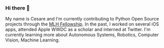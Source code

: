 ### Hi there 👋

My name is Cesare and I'm currently contributing to Python Open Source projects through the [MLH Fellowship](https://fellowship.mlh.io/). In the past, I worked on several iOS apps, attended Apple WWDC as a scholar and interned at Twitter. I'm currently learning more about Autonomous Systems, Robotics, Computer Vision, Machine Learning.

<!--
**csr/csr** is a ✨ _special_ ✨ repository because its `README.md` (this file) appears on your GitHub profile.

Here are some ideas to get you started:

- 🔭 I’m currently working on ...
- 🌱 I’m currently learning ...
- 👯 I’m looking to collaborate on ...
- 🤔 I’m looking for help with ...
- 💬 Ask me about ...
- 📫 How to reach me: ...
- 😄 Pronouns: he/him
- ⚡ Fun fact: ...
-->
